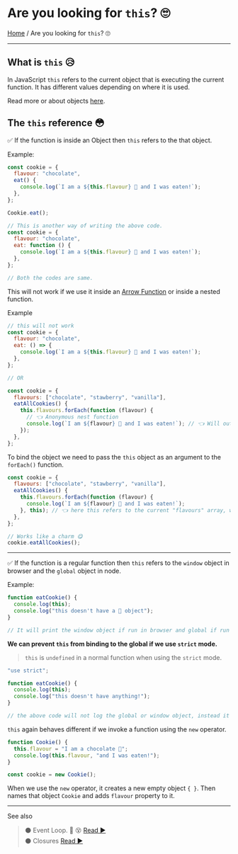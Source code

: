 # **Are you looking for `this`? 🙄**

[Home](../README.md) / Are you looking for `this`? 🙄

---

## **What is `this` 😥**

In JavaScript `this` refers to the current object that is executing the current function. It has different values depending on where it is used.

Read more or about objects [here](./objects.md).

## The `this` reference 😳

✅ If the function is inside an Object then `this` refers to the that object.

Example:

```js
const cookie = {
  flavour: "chocolate",
  eat() {
    console.log(`I am a ${this.flavour} 🍪 and I was eaten!`);
  },
};

Cookie.eat();

// This is another way of writing the above code.
const cookie = {
  flavour: "chocolate",
  eat: function () {
    console.log(`I am a ${this.flavour} 🍪 and I was eaten!`);
  },
};

// Both the codes are same.
```

This will not work if we use it inside an [Arrow Function](./arrow-functions.md) or inside a nested function.

Example

```js
// this will not work
const cookie = {
  flavour: "chocolate",
  eat: () => {
    console.log(`I am a ${this.flavour} 🍪 and I was eaten!`);
  },
};

// OR

const cookie = {
  flavours: ["chocolate", "stawberry", "vanilla"],
  eatAllCookies() {
    this.flavours.forEach(function (flavour) {
      // 👈 Anonymous nest function
      console.log(`I am ${flavour} 🍪 and I was eaten!`); // 👈 Will output "I am 'undefined' and I was eaten!"
    });
  },
};
```

To bind the object we need to pass the `this` object as an argument to the `forEach()` function.

```js
const cookie = {
  flavours: ["chocolate", "stawberry", "vanilla"],
  eatAllCookies() {
    this.flavours.forEach(function (flavour) {
      console.log(`I am ${flavour} 🍪 and I was eaten!`);
    }, this); // 👈 here this refers to the current "flavours" array, which in turn is an object.
  },
};

// Works like a charm 😋
cookie.eatAllCookies();
```

---

✅ If the function is a regular function then `this` refers to the `window` object in browser and the `global` object in node.

Example:

```js
function eatCookie() {
  console.log(this);
  console.log("this doesn't have a 🍪 object");
}

// It will print the window object if run in browser and global if run in node.
```

**We can prevent `this` from binding to the global if we use `strict` mode.**

> `this` is `undefined` in a normal function when using the `strict` mode.

```js
"use strict";

function eatCookie() {
  console.log(this);
  console.log("this doesn't have anything!");
}

// the above code will not log the global or window object, instead it will print 'undefined'.
```

`this` again behaves different if we invoke a function using the `new` operator.

```js
function Cookie() {
  this.flavour = "I am a chocolate 🍪";
  console.log(this.flavour, "and I was eaten!");
}

const cookie = new Cookie();
```

When we use the `new` operator, it creates a new empty object `{ }`. Then names that object `Cookie` and adds `flavour` property to it.

---

See also

> ⚫ Event Loop. 🔁 😵 [ Read ▶ ](./event-loop.md)  
> ⚫ Closures [ Read ▶ ](./closures.md)
